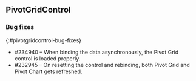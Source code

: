 ## PivotGridControl

### Bug fixes
{:#pivotgridcontrol-bug-fixes}

* \#234940 – When binding the data asynchronously, the Pivot Grid control is loaded properly.
* \#232945 – On resetting the control and rebinding, both Pivot Grid and Pivot Chart gets refreshed.
